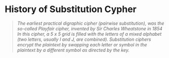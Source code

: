 # History of Substitution Cypher
>*The earliest practical digraphic cipher (pairwise substitution), was the so-called Playfair cipher, invented by Sir Charles Wheatstone in 1854*
>*In this cipher, a 5 x 5 grid is filled with the letters of a mixed alphabet (two letters, usually I and J, are combined).*
>*Substitution ciphers encrypt the plaintext by swapping each letter or symbol in the plaintext by a different symbol as directed by the key.*
